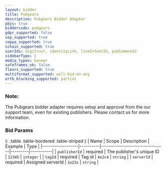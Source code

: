```yaml
---
layout: bidder
title: Pubgears
description: Pubgears Bidder Adapter
pbjs: true
biddercode: pubgears
gdpr_supported: false
usp_supported: true
coppa_supported: true
schain_supported: true
userIds: digitrust, identityLink, liveIntentId, pubCommonId
sidebarType: 1
media_types: banner
safeframes_ok: false
floors_supported: true
multiformat_supported: will-bid-on-any
ortb_blocking_supported: partial
---
```


### Note:
The Pubgears bidder adapter requires setup and approval from the our support team, even for existing publishers. Please contact us for more information.

### Bid Params

{: .table .table-bordered .table-striped }
| Name             | Scope    | Description                    | Example | Type      |
|------------------|----------|--------------------------------|---------|-----------|
| `publisherId`    | required | The publisher's unique ID      | `12345` | `integer` |
| `tagId`          | required | Tag id                         | `4o2c4` | `string`  |
| `serverId`       | required | Assigned serverId              | `1o23s` | `string`  |
